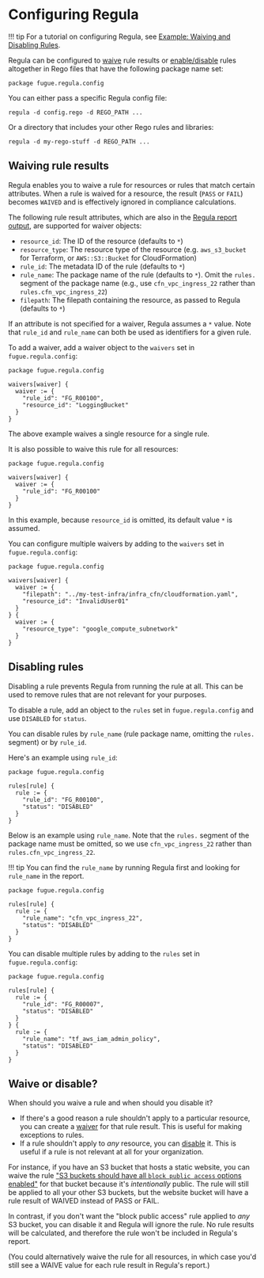# Configuring Regula

!!! tip
    For a tutorial on configuring Regula, see [Example: Waiving and Disabling Rules](examples/waive-and-disable.md).

Regula can be configured to [waive](#waiving-rule-results) rule results or [enable/disable](#disabling-rules) rules altogether in Rego files that have the following package name set:

    package fugue.regula.config

You can either pass a specific Regula config file:

    regula -d config.rego -d REGO_PATH ...

Or a directory that includes your other Rego rules and libraries:

    regula -d my-rego-stuff -d REGO_PATH ...

## Waiving rule results

Regula enables you to waive a rule for resources or rules that match certain attributes.  When a rule is waived for a resource, the result (`PASS` or `FAIL`) becomes `WAIVED` and is effectively ignored in compliance calculations.

The following rule result attributes, which are also in the [Regula report output](report.md), are supported for waiver objects:

 -  `resource_id`: The ID of the resource (defaults to `*`)
 -  `resource_type`: The resource type of the resource (e.g. `aws_s3_bucket` for Terraform, or `AWS::S3::Bucket` for CloudFormation)
 -  `rule_id`: The metadata ID of the rule (defaults to `*`)
 -  `rule_name`: The package name of the rule (defaults to `*`). Omit the `rules.` segment of the package name (e.g., use `cfn_vpc_ingress_22` rather than `rules.cfn_vpc_ingress_22`)
 -  `filepath`: The filepath containing the resource, as passed to Regula (defaults to `*`)

If an attribute is not specified for a waiver, Regula assumes a `*` value. Note that `rule_id` and `rule_name` can both be used as identifiers for a given rule. 

To add a waiver, add a waiver object to the `waivers` set in `fugue.regula.config`:

```rego
package fugue.regula.config

waivers[waiver] {
  waiver := {
    "rule_id": "FG_R00100",
    "resource_id": "LoggingBucket"
  }
}
```

The above example waives a single resource for a single rule. 

It is also possible to waive this rule for all resources:

```rego
package fugue.regula.config

waivers[waiver] {
  waiver := {
    "rule_id": "FG_R00100"
  }
}
```

In this example, because `resource_id` is omitted, its default value `*` is assumed.

You can configure multiple waivers by adding to the `waivers` set in `fugue.regula.config`:

```rego
package fugue.regula.config

waivers[waiver] {
  waiver := {
    "filepath": "../my-test-infra/infra_cfn/cloudformation.yaml",
    "resource_id": "InvalidUser01"
  } 
} {
  waiver := {
    "resource_type": "google_compute_subnetwork"
  }
}
```

## Disabling rules

Disabling a rule prevents Regula from running the rule at all. This can be used to remove rules that are not relevant for your purposes.

To disable a rule, add an object to the `rules` set in `fugue.regula.config` and use `DISABLED` for `status`.

You can disable rules by `rule_name` (rule package name, omitting the `rules.` segment) or by `rule_id`.

Here's an example using `rule_id`:

```rego
package fugue.regula.config

rules[rule] {
  rule := {
    "rule_id": "FG_R00100",
    "status": "DISABLED"
  }
}
```

Below is an example using `rule_name`. Note that the `rules.` segment of the package name must be omitted, so we use `cfn_vpc_ingress_22` rather than `rules.cfn_vpc_ingress_22`.

!!! tip
    You can find the `rule_name` by running Regula first and looking for `rule_name` in the report.

```rego
package fugue.regula.config

rules[rule] {
  rule := {
    "rule_name": "cfn_vpc_ingress_22",
    "status": "DISABLED"
  }
}
```

You can disable multiple rules by adding to the `rules` set in `fugue.regula.config`:

```rego
package fugue.regula.config

rules[rule] {
  rule := {
    "rule_id": "FG_R00007",
    "status": "DISABLED"
  }
} {
  rule := {
    "rule_name": "tf_aws_iam_admin_policy",
    "status": "DISABLED"
  }
}
```

## Waive or disable?

When should you waive a rule and when should you disable it?

- If there's a good reason a rule shouldn't apply to a particular resource, you can create a [waiver](#waiving-rule-results) for that rule result. This is useful for making exceptions to rules.
- If a rule shouldn't apply to *any* resource, you can [disable](#disabling-rules) it. This is useful if a rule is not relevant at all for your organization.

For instance, if you have an S3 bucket that hosts a static website, you can waive the rule ["S3 buckets should have all `block public access` options enabled"](https://github.com/fugue/regula/blob/master/rules/cfn/s3/block_public_access.rego) for that bucket because it's *intentionally* public. The rule will still be applied to all your other S3 buckets, but the website bucket will have a rule result of WAIVED instead of PASS or FAIL.

In contrast, if you don't want the "block public access" rule applied to *any* S3 bucket, you can disable it and Regula will ignore the rule. No rule results will be calculated, and therefore the rule won't be included in Regula's report.

(You could alternatively waive the rule for all resources, in which case you'd still see a WAIVE value for each rule result in Regula's report.)